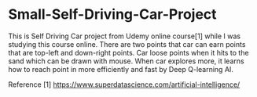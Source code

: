 # Small-Self-Driving-Car-Project

This is Self Driving Car project from Udemy online course[1] while I was studying this course online. 
There are two points that car can earn points that are top-left and down-right points. 
Car loose points when it hits to the sand which can be drawn with mouse.
When car explores more, it learns how to reach point in more efficiently and fast by Deep Q-learning AI.

Reference
[1] https://www.superdatascience.com/artificial-intelligence/
